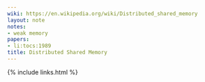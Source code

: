 ```yaml
---
wiki: https://en.wikipedia.org/wiki/Distributed_shared_memory
layout: note
notes:
- weak memory
papers:
- li:tocs:1989
title: Distributed Shared Memory
---
```

{% include links.html %}
